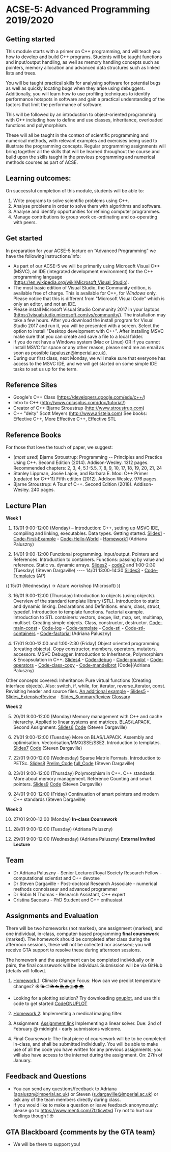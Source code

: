 # ACSE-5: Advanced Programming 2019/2020

## Getting started 
This module starts with a primer on C++ programming, and will teach you how to develop and build C++ programs. Students will be taught functions and input/output handling, as well as memory handling concepts such as pointers, memory allocation and advanced data structures such as linked lists and trees.

You will be taught practical skills for analysing software for potential bugs as well as quickly locating bugs when they arise using debuggers. Additionally, you will learn how to use profiling techniques to identify performance hotspots in software and gain a practical understanding of the factors that limit the performance of software.

This will be followed by an introduction to object-oriented programming with C++ including how to define and use classes, inheritance, overloaded functions and polymorphism.

These will all be taught in the context of scientific programming and numerical methods, with relevant examples and exercises being used to illustrate the programming concepts. Regular programming assignments will bring together all the skills that will be learned throughout the course and build upon the skills taught in the previous programming and numerical methods courses as part of ACSE. 

## Learning outcomes:

On successful completion of this module, students will be able to:
1.	Write programs to solve scientific problems using C++.
2.	Analyse problems in order to solve them with algorithms and software.
3.	Analyse and identify opportunities for refining computer programmes.
4.	Manage contributions to group work co-ordinating and co-operating with peers.

## Get started

In preparation for your ACSE-5 lecture on “Advanced Programming” we have the following instructions/info:
- As part of our ACSE-5 we will be primarily using Microsoft Visual C++ (MSVC), an IDE (integrated development environment) for the C++ programming language (https://en.wikipedia.org/wiki/Microsoft_Visual_Studio). 
- The most basic edition of Visual Studio, the Community edition, is available free of charge. This is available for C++, for *Windows* only. Please notice that this is different from "Microsoft Visual Code" which is only an editor, and not an IDE.
- Please install Microsoft Visual Studio Community 2017 in your laptops (https://visualstudio.microsoft.com/vs/community/). The installation may take a few hours. After you download the install program for Visual Studio 2017 and run it, you will be presented with a screen. Select the option to install "Desktop development with C++”. After installing MSVC make sure that you can create and save a file to a local folder.
- If you do not have a Windows system (Mac or Linux) OR if you cannot install MSVC for space or any other reason, please send me an email as soon as possible (apaluszn@imperial.ac.uk).
- During our first class, next Monday, we will make sure that everyone has access to the MSVC IDE, and we will get started on some simple IDE tasks to set us up for the term. 

## Reference Sites

- Google's C++ Class (https://developers.google.com/edu/c++/)
- Intro to C++ (http://www.cplusplus.com/doc/tutorial/)
- Creator of C++ Bjarne Stroustrup (http://www.stroustrup.com)
- C++ "deity" Scott Meyers (http://www.aristeia.com) See books: Effective C++, More Effective C++, Effective STL

## Reference Books

For those that love the touch of paper, we suggest:
- (*most used*) Bjarne Stroustrup: Programming -- Principles and Practice Using C++. Second Edition (2014). Addison-Wesley. 1312 pages. Recommended chapters: 2, 3, 4, 5.1-5.5, 7, 8, 9, 10, 17, 18, 19, 20, 21, 24
- Stanley Lippman, Josée Lajoie, and Barbara E. Moo: C++ Primer (updated for C++11) Fifth edition (2012). Addison Wesley. 976 pages.
- Bjarne Stroustrup: A Tour of C++. Second Edition (2018). Addison-Wesley. 240 pages. 

## Lecture Plan 

**Week 1**

1. 13/01 9:00-12:00 (Monday) – Introduction: C++, setting up MSVC IDE, compiling and linking, executables. Data types. Getting started. [Slides1](ACSE5-2020-Lecture1.pdf) - [Code-First-Example](main_acse5_lecture1.cpp) - [Code-Hello-World](1main_hello_world.cpp) - [Homework1](ACSE5-2020-Homework1.pdf) (Adriana Paluszny)

2. 14/01 9:00-12:00 Functional programming. Input/output. Pointers and References. Introduction to containers. Functions: passing by value and reference. Static vs. dynamic arrays.  [Slides2](Lecture_2.pdf) - [code2](lecture_2_code.zip) and 1:00-2:30 (Tuesday) (Steven Dargaville) ---- 14/01 13:00-14:30 [Slides3](ACSE5-2020-Lecture3.pdf) - [Code-Templates](4main_template.cpp) (AP)

(( 15/01 (Wednesday) -> Azure workshop (Microsoft) ))

3. 16/01 9:00-12:00 (Thursday) Introduction to objects (using objects). Overview of the standard template library (STL). Introduction to static and dynamic linking. Declarations and Definitions. enum, class, struct, typedef. Introduction to template functions. Factorial example. Introduction to STL containers: vectors, deque, list, map, set, multimap, multiset. Creating simple objects. Class, constructor, destructor. [Code-main-const](3main_const.cpp) - [Code-log](3log1.cpp) - [Code-template](4main_template.cpp) - [Code-stl](5main_stl_class_start.cpp) - [Code-stl-containers](6main_stl_containers.cpp) - [Code-factorial](7factorial.cpp) (Adriana Paluszny)

4. 17/01 9:00-12:00 and 1:00-2:30 (Friday)  Object oriented programming (creating objects). Copy constructor, members, operators, mutators, accessors. MSVC Debugger. Introduction to Inheritance, Polymorphism & Encapsulation in C++. [Slides4](ACSE5-2020-Lecture4.pdf) - [Code-debug](10debug.cpp) - [Code-gnuplot](10gnuplot.cpp) - [Code-operators](11operators.cpp) - [Code-class-copy](12class_copy_etal.cpp) - [Code-mandelbrot](13main_mandelbrot.cpp) [Code](Adriana Paluszny) 

Other concepts covered: Inheritance: Pure virtual functions (Creating interface objects). Also: switch, if, while, for, iterator, reverse_iterator, const. Revisiting header and source files. [An additional example](lecture5_code.zip) - [Slides5](ACSE5-2020-Lecture5.pdf) - [Slides_ExtensiveReview](ACSE5-2020-Lecture5-ExtensiveReview.pdf) - [Slides_SummaryReview](ACSE5-2020-Lecture5-SummaryReview.pdf) [Glossary](http://www.stroustrup.com/glossary.html) 

**Week 2**

5. 20/01 9:00-12:00 (Monday) Memory management with C++ and cache hierarchy. Applied to linear systems and matrices. BLAS/LAPACK. Second Assignment. [Slides6](Lecture_6.pdf) [Code](lecture_6_code.zip) (Steven Dargaville) 

6. 21/01 9:00-12:00 (Tuesday) More on BLAS/LAPACK. Assembly and optimisation. Vectorisation/MMX/SSE/SSE2. Introduction to templates. [Slides7](Lecture_7.pdf) [Code](lecture_7_code.zip)  (Steven Dargaville)

7. 22/01 9:00-12:00 (Wednesday) Sparse Matrix Formats. Introduction to PETSc. [Slides8](Lecture_8.pdf) [Prelim_Code](lecture_8_code_prelim.zip) [full_Code](lecture_8_code_full.zip) (Steven Dargaville)

8. 23/01 9:00-12:00 (Thursday) Polymorphism in C++. C++ standards. More about memory management. Reference Counting and smart pointers. [Slides9](lecture_9.pdf) [Code](lecture_9_code.zip) (Steven Dargaville)

9. 24/01 9:00-12:00 (Friday) Continuation of smart pointers and modern C++ standards (Steven Dargaville)

**Week 3**

10. 27/01 9:00-12:00 (Monday) **In-class Coursework**

11. 28/01 9:00-12:00 (Tuesday) (Adriana Paluszny)

12. 29/01 9:00-12:00 (Wednesday) (Adriana Paluszny) **External Invited Lecture**

## Team

- Dr Adriana Paluszny - Senior Lecturer/Royal Society Research Fellow - computational scientist and C++ devotee 
- Dr Steven Dargaville - Post-doctoral Research Associate - numerical methods connoisseur and advanced programmer
- Dr Robin N Thomas - Research Assistant, C++ expert
- Cristina Saceanu - PhD Student and C++ enthusiast

## Assignments and Evaluation

There will be two homeworks (not marked), one assignment (marked), and one individual, in-class, computer-based programming **final coursework** (marked). The homework should be completed after class during the afternoon sessions, these will not be collected nor assessed; you will receive GTA support to resolve these during afternoon sessions.

The homework and the assignment can be completed individually or in pairs, the final coursework will be individual. Submission will be via GitHub [details will follow].

1. [Homework 1](ACSE5-2020-Homework1.pdf): Climate Change Focus: How can we predict temperature changes? ☀️🌤⛅️🌥☁️🌦🌧⛈🌩🌨
- Looking for a plotting solution? Try downloading [gnuplot](http://www.gnuplot.info), and use this code to get started [CodeGNUPLOT](10gnuplot.cpp)

2. [Homework 2](ACSE5-2020-Homework2.pdf): Implementing a medical imaging filter. 

3. Assignment: [Assignment link](ACSE5-Assignment.pdf) Implementing a linear solver. Due: 2nd of February @ midnight - early submissions welcome.

4. Final Coursework: The final piece of coursework will be to be completed in-class, and shall be submitted individually. You will be able to make use of all the code you have written for any previous assignments; you will also have access to the internet during the assignment. On: 27th of January. 

## Feedback and Questions
- You can send any questions/feedback to Adriana (apaluszn@imperial.ac.uk) or Steven (s.dargaville@imperial.ac.uk) or ask any of the team members directly during class.
- If you would like to make a question or leave feedback anonymously: please go to https://www.menti.com/7tzticwtyd
Try not to hurt our feelings though ! 🤓

## GTA Blackboard {comments by the GTA team}

- We will be there to support you!
